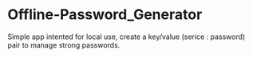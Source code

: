 # Offline-Password_Generator

Simple app intented for local use, create a key/value (serice : password) pair to manage strong passwords.
